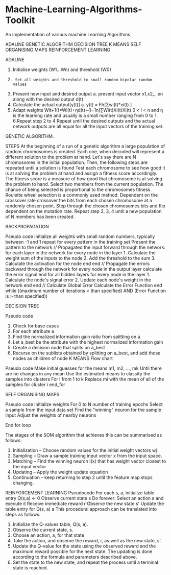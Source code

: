 # Machine-Learning-Algorithms-Toolkit
An implementation of various machine Learning Algorithms


ADALINE
GENETIC ALGORITHM
DECISION TREE
K MEANS
SELF ORGANISING MAPS
REINFORCEMENT LEARNING

ADALINE
1. Initialise weights (W1...Wn) and threshold (W0)
2.  	Set all weights and threshold to small random bipolar random values
3. Present new input and desired output
a. present input vector x1,x2,...xn along with the desired output d(t)
4. Calculate the actual output[y(t)]
a. y(t) = Fh[Σwi(t)*xi(t) ]
5. Adapt weights 
Wit+1()=Wi(t)+ηd(t)−{i=1n}∑Wi(t)Xi(t)Xi(t)
0 < i < n and η is the learning rate and usually is a small number ranging from 0 to 1.
6.Repeat step 2 to 4
Repeat until the desired outputs and the actual network outputs are all equal for all the input vectors of the training set.


GENETIC ALGORITHM.

STEPS
At the beginning of a run of a genetic algorithm a large population of random chromosomes is created. Each one, when decoded will represent a different solution to the problem at hand. Let's say there are N chromosomes in the initial population. Then, the following steps are repeated until a solution is found
Test each chromosome to see how good it is at solving the problem at hand and assign a fitness score accordingly. The fitness score is a measure of how good that chromosome is at solving the problem to hand.
Select two members from the current population. The chance of being selected is proportional to the chromosomes fitness. Roulette wheel selection is a commonly used method.
Dependent on the crossover rate crossover the bits from each chosen chromosome at a randomly chosen point.
Step through the chosen chromosomes bits and flip dependent on the mutation rate.
Repeat step 2, 3, 4 until a new population of N members has been created.


BACKPROPAGATION

Pseudo code
Initialize all weights with small random numbers, typically between -1 and 1 
repeat 
	for every pattern in the training set 
    	Present the pattern to the network 
//    	Propagated the input forward through the network: 
        	for each layer in the network 
            	for every node in the layer 
                	1. Calculate the weight sum of the inputs to the node 
                	2. Add the threshold to the sum 
                	3. Calculate the activation for the node 
            	end 
        	end 
//    	Propagate the errors backward through the network 
         	for every node in the output layer 
            	calculate the error signal 
        	end 
        	for all hidden layers 
            	for every node in the layer 
                	1. Calculate the node's signal error 
                	2. Update each node's weight in the network 
            	end 
        	end 
//    	Calculate Global Error 
        	Calculate the Error Function 
	end 
while ((maximum  number of iterations < than specified) AND 
      	(Error Function is > than specified))




DECISION TREE

Pseudo code
1. Check for base cases
2. For each attribute a
1. Find the normalized information gain ratio from splitting on a
3. Let a_best be the attribute with the highest normalized information gain
4. Create a decision node that splits on a_best
5. Recurse on the sublists obtained by splitting on a_best, and add those nodes as children of node
K MEANS
Flow chart

Pseudo code
Make initial guesses for the means m1, m2, ..., mk
Until there are no changes in any mean
Use the estimated means to classify the samples into clusters
For i from 1 to k
Replace mi with the mean of all of the samples for cluster i
end_for

SELF ORGANISING MAPS

Pseudo code
Initialize weights
          For 0 to N number of training epochs
                   Select a sample from the input data set
                    Find the "winning" neuron for the sample input
                    Adjust the weights of nearby neurons

End for loop

The stages of the SOM algorithm that achieves this can be summarised as follows:
1. Initialization – Choose random values for the initial weight vectors wj
2. Sampling – Draw a sample training input vector x from the input space.
3. Matching – Find the winning neuron I(x) that has weight vector closest to the input vector
4. Updating – Apply the weight update equation 
5. Continuation – keep returning to step 2 until the feature map stops changing.




REINFORCEMENT LEARNING
Pseudocode
For each s, a, initialize table entry Q(s,a) <- 0
Observe current state s
Do forever:
    Select an action a and execute it
    Receive immediate reward r
    Observe the new state s'
    Update the table entry for Q(s, a) a
This procedural approach can be translated into steps as follows:
1. Initialize the Q-values table, Q(s, a).
2. Observe the current state, s.
3. Choose an action, a, for that state 
4. Take the action, and observe the reward, r, as well as the new state, s'.
5. Update the Q-value for the state using the observed reward and the maximum reward possible for the next state. The updating is done according to the formula and parameters described above.
6. Set the state to the new state, and repeat the process until a terminal state is reached.




 
